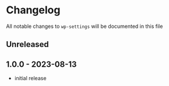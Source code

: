 # Changelog

All notable changes to `wp-settings` will be documented in this file

## Unreleased

## 1.0.0 - 2023-08-13

- initial release
